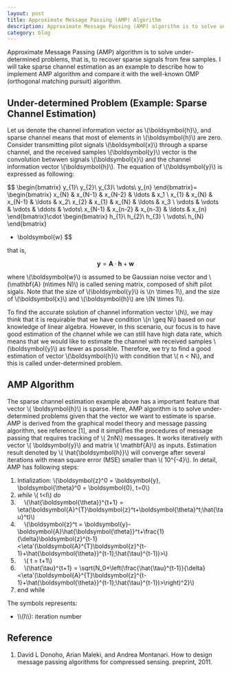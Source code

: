 ```yaml
---
layout: post
title: Approximate Message Passing (AMP) Algorithm
description: Approximate Message Passing (AMP) algorithm is to solve under-determined problem, that is, to recover sparse signals from few samples. I will take sparse channel estimation as an example to describe how to implement AMP algorithm and compare it with the well-known OMP (orthogonal matching pursuit) algorithm.
category: blog
---
```

<script src="https://cdn.mathjax.org/mathjax/latest/MathJax.js?config=TeX-AMS-MML_HTMLorMML" type="text/javascript"></script>

Approximate Message Passing (AMP) algorithm is to solve under-determined problems, that is, to recover sparse signals from few samples. I will take sparse channel estimation as an example to describe how to implement AMP algorithm and compare it with the well-known OMP (orthogonal matching pursuit) algorithm.

## Under-determined Problem (Example: Sparse Channel Estimation)
Let us denote the channel information vector as \\(\boldsymbol{h}\\), and sparse channel means that most of elements in \\(\boldsymbol{h}\\) are zero. Consider transmitting pilot signals \\(\boldsymbol{x}\\) through a sparse channel, and the received samples \\(\boldsymbol{y}\\) vector is the convolution betwwen signals \\(\boldsymbol{x}\\) and the channel information vector \\(\boldsymbol{h}\\). The equation of \\(\boldsymbol{y}\\) is expressed as following:

$$
\begin{bmatrix}
y_{1}\\
y_{2}\\
y_{3}\\
\vdots\\
y_{n}
\end{bmatrix}=
\begin{bmatrix}
x_{N} & x_{N-1} & x_{N-2} & \ldots & x_1 \\
x_{1} & x_{N} & x_{N-1} & \ldots & x_2\\
x_{2} & x_{1} & x_{N} & \ldots & x_3 \\
\vdots & \vdots & \vdots & \ddots & \vdots\\
x_{N-1} & x_{n-2} & x_{n-3} & \ldots & x_{n}
\end{bmatrix}\cdot
\begin{bmatrix}
h_{1}\\
h_{2}\\
h_{3} \\
\vdots\\
h_{N}
\end{bmatrix}
+ \boldsymbol{w}
$$

that is,

$$\boldsymbol{y}=\mathbf{A}\cdot\boldsymbol{h} +\boldsymbol{w}$$

where \\(\boldsymbol{w}\\) is assumed to be Gaussian noise vector and \\(\mathbf{A} (n\times N)\\) is called sening matrix, composed of shift pilot sigals. Note that the size of \\(\boldsymbol{y}\\) is \\(n \times 1\\), and the size of \\(\boldsymbol{x}\\) and \\(\boldsymbol{h}\\) are \\(N \times 1\\).

To find the accurate solution of channel information vector \\(h\\), we may think that it is requirable that we have condition \\(n \geq N\\) based on our knowledge of linear algebra. However, in this scenario, our focus is to have good estimation of the channel while we can still have high data rate, which means that we would like to estimate the channel with received samples \\(\boldsymbol{y}\\) as fewer as possible. Therefore, we try to find a good estimation of vector \\(\boldsymbol{h}\\) with condition that \\( n < N\\), and this is called under-determined problem.

## AMP Algorithm
The sparse channel estimation example above has a important feature that vector \\( \boldsymbol{h}\\) is sparse. Here, AMP algorithm is to solve under-determined problems given that the vector we want to estimate is sparse. AMP is derived from the graphical model theory and message passing algorithm, see reference [1], and it simplifies the procedures of message passing that requires tracking of \\( 2nN\\) messages. It works iteratively with vector \\( \boldsymbol{y}\\) and matrix \\( \mathbf{A}\\) as inputs. Estimation result denoted by \\( \hat{\boldsymbol{h}}\\) will converge after several iterations with mean square error (MSE) smaller than \\( 10^{-4}\\). In detail, AMP has following steps:

1. Intialization: \\(\boldsymbol{z}^0 = \boldsymbol{y}, \boldsymbol{\theta}^0 = \boldsymbol{0}, t=0\\)
2. _while_ \\( t<I\\) _do_
3. &nbsp; &nbsp; \\(\hat{\boldsymbol{\theta}}^{t+1} = \eta(\boldsymbol{A}^{T}\boldsymbol{z}^t+\boldsymbol{\theta}^t;\hat{\tau}^t)\\)
4. &nbsp; &nbsp; \\(\boldsymbol{z}^t = \boldsymbol{y}-\boldsymbol{A}\hat{\boldsymbol{\theta}}^t+\frac{1}{\delta}\boldsymbol{z}^{t-1}<\eta'(\boldsymbol{A}^{T}\boldsymbol{z}^{t-1}+\hat{\boldsymbol{\theta}}^{t-1};\hat{\tau}^{t-1})>\\)
5. &nbsp; &nbsp; \\( t = t+1\\)
6.  &nbsp; &nbsp; \\(\hat{\tau}^{t+1} = \sqrt{N_0+\left(\frac{\hat{\tau}^{t-1}}{\delta}<\eta'(\boldsymbol{A}^{T}\boldsymbol{z}^{t-1}+\hat{\boldsymbol{\theta}}^{t-1};\hat{\tau}^{t-1})>\right)^2}\\)
7. end while

The symbols represents:
<ul>
    <li>\\(I\\): iteration number</li>
</ul>

## Reference
1. David L Donoho, Arian Maleki, and Andrea Montanari. How to design message passing algorithms for compressed sensing. preprint, 2011.


